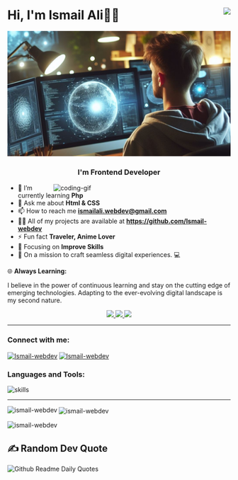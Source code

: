 # Hi, I'm Ismail Ali👋🏾 <img align="right" src="https://visitor-badge.laobi.icu/badge?page_id=Ismail-webdev.Ismail-webdev" />
<img src="https://github.com/Ismail-webdev/Ismail-webdev/blob/main/banner.jpeg" alt="Ismail Banner" />
<h3 align="center">I'm Frontend Developer</h3>

<img align="right" alt="coding-gif" width="400" src="https://cdn.dribbble.com/users/730703/screenshots/6581243/avento.gif">

- 🌱 I’m currently learning **Php**
- 💬 Ask me about **Html & CSS**
- 📫 How to reach me **ismailali.webdev@gmail.com**
- 👨‍💻 All of my projects are available at **https://github.com/Ismail-webdev**
- ⚡ Fun fact **Traveler, Anime Lover**
- 🎯 Focusing on **Improve Skills**
- 🚀 On a mission to craft seamless digital experiences. 💻

🌐 **Always Learning:**
<p class="justify">I believe in the power of continuous learning and stay on the cutting edge of emerging technologies. Adapting to the ever-evolving digital landscape is my second nature.</p>


<div align="center"> 
  <a href="mailto:Ismailali.webdev@gmail.com">
    <img src="https://img.shields.io/badge/Gmail-333333?style=for-the-badge&logo=gmail&logoColor=red" />
  </a>
  <a href="https://www.linkedin.com/in/ismailali082/" target="_blank">
    <img src="https://img.shields.io/badge/LinkedIn-0077B5?style=for-the-badge&logo=linkedin&logoColor=white" target="_blank" />
  </a>
<a href="https://twitter.com/IsmailAli082" target="_blank">
  <img src="https://img.shields.io/badge/Twitter-1DA1F2?style=for-the-badge&logo=twitter&logoColor=white"/>
</a>
</div>

 <hr/>
<h3 align="left">Connect with me:</h3>
<p align="left">
<a href="https://twitter.com/IsmailAli082" target="blank"><img align="center" src="https://raw.githubusercontent.com/rahuldkjain/github-profile-readme-generator/master/src/images/icons/Social/twitter.svg" alt="Ismail-webdev" height="30" width="40" /></a>  
<a href="https://github.com/Ismail-webdev" target="blank"><img align="center" src="https://raw.githubusercontent.com/rahuldkjain/github-profile-readme-generator/master/src/images/icons/Social/github.svg" alt="Ismail-webdev" height="30" width="40" /></a>
</p>



<h3 align="left">Languages and Tools:</h3>
<p align="left">
<img src="https://skillicons.dev/icons?i=wordpress,js,html,css,bootstrap,git,github,php,react" alt="skills"/>
</p>

<hr/>

<p><img align="left" src="https://github-readme-stats.vercel.app/api/top-langs?username=ismail-webdev&show_icons=true&locale=en&layout=compact" alt="ismail-webdev" /></p>

<p>&nbsp;<img align="center" src="https://github-readme-stats.vercel.app/api?username=ismail-webdev&show_icons=true&locale=en" alt="ismail-webdev" /></p>

<p><img align="center" src="https://github-readme-streak-stats.herokuapp.com/?user=ismail-webdev&" alt="ismail-webdev" /></p>


## ✍️ Random Dev Quote

![Github Readme Daily Quotes](https://readme-daily-quotes.vercel.app/api?category=programming&motivation)
